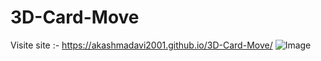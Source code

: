 # 3D-Card-Move
Visite site :- https://akashmadavi2001.github.io/3D-Card-Move/
![Image](https://github.com/user-attachments/assets/712814f2-3862-47d1-8fc6-04f9e867d763)
